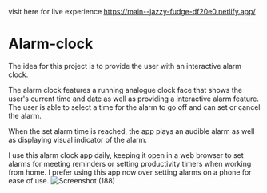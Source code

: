 visit here for live experience https://main--jazzy-fudge-df20e0.netlify.app/
# Alarm-clock

The idea for this project is to provide the user with an interactive alarm clock.

The alarm clock features a running analogue clock face that shows the user's current time and date as well as providing a interactive alarm feature. 
The user is able to select a time for the alarm to go off and can set or cancel the alarm.

When the set alarm time is reached, the app plays an audible alarm as well as displaying visual indicator of the alarm.

I use this alarm clock app daily, keeping it open in a web browser to set alarms for meeting reminders or setting productivity timers when working from home.
I prefer using this app now over setting alarms on a phone for ease of use.
![Screenshot (188)](https://user-images.githubusercontent.com/120910923/224684271-114917d0-4fac-48f9-b4d1-2e036f9f50d0.png)

